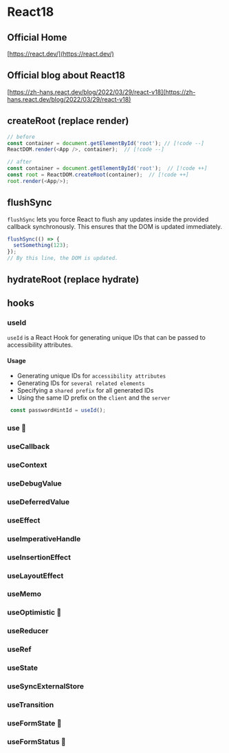# React18

## Official Home
[https://react.dev/](https://react.dev/)

## Official blog about React18
[https://zh-hans.react.dev/blog/2022/03/29/react-v18](https://zh-hans.react.dev/blog/2022/03/29/react-v18)

## createRoot (replace render)

```js
// before
const container = document.getElementById('root'); // [!code --]
ReactDOM.render(<App />, container);  // [!code --]

// after
const container = document.getElementById('root');  // [!code ++]
const root = ReactDOM.createRoot(container);  // [!code ++]
root.render(<App/>);
```

## flushSync

`flushSync` lets you force React to flush any updates inside the provided callback synchronously. This ensures that the DOM is updated immediately.
```js
flushSync(() => {
  setSomething(123);
});
// By this line, the DOM is updated.
```

## hydrateRoot (replace hydrate)

## hooks

### useId
`useId` is a React Hook for generating unique IDs that can be passed to accessibility attributes.

#### Usage
- Generating unique IDs for `accessibility attributes`
- Generating IDs for `several related elements`
- Specifying a `shared prefix` for all generated IDs
- Using the same ID prefix on the `client` and the `server`

```js
 const passwordHintId = useId();
```

### use 👻
### useCallback
### useContext
### useDebugValue
### useDeferredValue
### useEffect
### useImperativeHandle
### useInsertionEffect
### useLayoutEffect
### useMemo
### useOptimistic 👻
### useReducer
### useRef
### useState
### useSyncExternalStore
### useTransition
### useFormState 👻
### useFormStatus 👻
